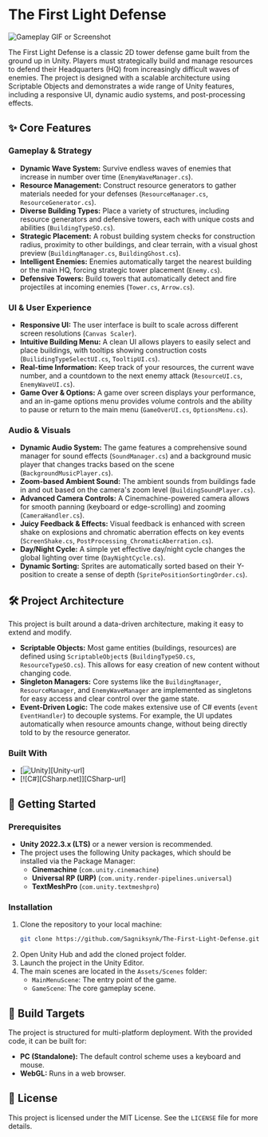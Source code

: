 # The First Light Defense

![Gameplay GIF or Screenshot](https://via.placeholder.com/800x450.png?text=Gameplay+GIF+Here)

The First Light Defense is a classic 2D tower defense game built from the ground up in Unity. Players must strategically build and manage resources to defend their Headquarters (HQ) from increasingly difficult waves of enemies. The project is designed with a scalable architecture using Scriptable Objects and demonstrates a wide range of Unity features, including a responsive UI, dynamic audio systems, and post-processing effects.

## ✨ Core Features

### Gameplay & Strategy
* **Dynamic Wave System:** Survive endless waves of enemies that increase in number over time (`EnemyWaveManager.cs`).
* **Resource Management:** Construct resource generators to gather materials needed for your defenses (`ResourceManager.cs`, `ResourceGenerator.cs`).
* **Diverse Building Types:** Place a variety of structures, including resource generators and defensive towers, each with unique costs and abilities (`BuildingTypeSO.cs`).
* **Strategic Placement:** A robust building system checks for construction radius, proximity to other buildings, and clear terrain, with a visual ghost preview (`BuildingManager.cs`, `BuildingGhost.cs`).
* **Intelligent Enemies:** Enemies automatically target the nearest building or the main HQ, forcing strategic tower placement (`Enemy.cs`).
* **Defensive Towers:** Build towers that automatically detect and fire projectiles at incoming enemies (`Tower.cs`, `Arrow.cs`).

### UI & User Experience
* **Responsive UI:** The user interface is built to scale across different screen resolutions (`Canvas Scaler`).
* **Intuitive Building Menu:** A clean UI allows players to easily select and place buildings, with tooltips showing construction costs (`BuilidingTypeSelectUI.cs`, `TooltipUI.cs`).
* **Real-time Information:** Keep track of your resources, the current wave number, and a countdown to the next enemy attack (`ResourceUI.cs`, `EnemyWaveUI.cs`).
* **Game Over & Options:** A game over screen displays your performance, and an in-game options menu provides volume controls and the ability to pause or return to the main menu (`GameOverUI.cs`, `OptionsMenu.cs`).

### Audio & Visuals
* **Dynamic Audio System:** The game features a comprehensive sound manager for sound effects (`SoundManager.cs`) and a background music player that changes tracks based on the scene (`BackgroundMusicPlayer.cs`).
* **Zoom-based Ambient Sound:** The ambient sounds from buildings fade in and out based on the camera's zoom level (`BuildingSoundPlayer.cs`).
* **Advanced Camera Controls:** A Cinemachine-powered camera allows for smooth panning (keyboard or edge-scrolling) and zooming (`CameraHandler.cs`).
* **Juicy Feedback & Effects:** Visual feedback is enhanced with screen shake on explosions and chromatic aberration effects on key events (`ScreenShake.cs`, `PostProcessing_ChromaticAberration.cs`).
* **Day/Night Cycle:** A simple yet effective day/night cycle changes the global lighting over time (`DayNightCycle.cs`).
* **Dynamic Sorting:** Sprites are automatically sorted based on their Y-position to create a sense of depth (`SpritePositionSortingOrder.cs`).

## 🛠️ Project Architecture

This project is built around a data-driven architecture, making it easy to extend and modify.

* **Scriptable Objects:** Most game entities (buildings, resources) are defined using `ScriptableObject`s (`BuildingTypeSO.cs`, `ResourceTypeSO.cs`). This allows for easy creation of new content without changing code.
* **Singleton Managers:** Core systems like the `BuildingManager`, `ResourceManager`, and `EnemyWaveManager` are implemented as singletons for easy access and clear control over the game state.
* **Event-Driven Logic:** The code makes extensive use of C# events (`event EventHandler`) to decouple systems. For example, the UI updates automatically when resource amounts change, without being directly told to by the resource generator.

### Built With


* [![Unity][Unity.com]][Unity-url]
* [![C#][CSharp.net]][CSharp-url]

## 🚀 Getting Started

### Prerequisites
* **Unity 2022.3.x (LTS)** or a newer version is recommended.
* The project uses the following Unity packages, which should be installed via the Package Manager:
    * **Cinemachine** (`com.unity.cinemachine`)
    * **Universal RP (URP)** (`com.unity.render-pipelines.universal`)
    * **TextMeshPro** (`com.unity.textmeshpro`)

### Installation
1.  Clone the repository to your local machine:
    ```bash
    git clone https://github.com/Sagniksynk/The-First-Light-Defense.git
    ```
2.  Open Unity Hub and add the cloned project folder.
3.  Launch the project in the Unity Editor.
4.  The main scenes are located in the `Assets/Scenes` folder:
    * `MainMenuScene`: The entry point of the game.
    * `GameScene`: The core gameplay scene.

## 📱 Build Targets

The project is structured for multi-platform deployment. With the provided code, it can be built for:
* **PC (Standalone):** The default control scheme uses a keyboard and mouse.
* **WebGL:** Runs in a web browser.


## 📄 License

This project is licensed under the MIT License. See the `LICENSE` file for more details.





<!-- MARKDOWN LINKS & IMAGES -->
<!-- https://www.markdownguide.org/basic-syntax/#reference-style-links -->
[contributors-shield]: https://img.shields.io/github/contributors/othneildrew/Best-README-Template.svg?style=for-the-badge
[contributors-url]: https://github.com/othneildrew/Best-README-Template/graphs/contributors
[forks-shield]: https://img.shields.io/github/forks/othneildrew/Best-README-Template.svg?style=for-the-badge
[forks-url]: https://github.com/othneildrew/Best-README-Template/network/members
[stars-shield]: https://img.shields.io/github/stars/othneildrew/Best-README-Template.svg?style=for-the-badge
[stars-url]: https://github.com/othneildrew/Best-README-Template/stargazers
[issues-shield]: https://img.shields.io/github/issues/othneildrew/Best-README-Template.svg?style=for-the-badge
[issues-url]: https://github.com/othneildrew/Best-README-Template/issues
[license-shield]: https://img.shields.io/github/license/othneildrew/Best-README-Template.svg?style=for-the-badge
[license-url]: https://github.com/othneildrew/Best-README-Template/blob/master/LICENSE.txt
[linkedin-shield]: https://img.shields.io/badge/-LinkedIn-black.svg?style=for-the-badge&logo=linkedin&colorB=555
[linkedin-url]: https://linkedin.com/in/othneildrew
[product-screenshot]: images/screenshot.png
[Next.js]: https://img.shields.io/badge/next.js-000000?style=for-the-badge&logo=nextdotjs&logoColor=white
[Next-url]: https://nextjs.org/
[React.js]: https://img.shields.io/badge/React-20232A?style=for-the-badge&logo=react&logoColor=61DAFB
[React-url]: https://reactjs.org/
[Vue.js]: https://img.shields.io/badge/Vue.js-35495E?style=for-the-badge&logo=vuedotjs&logoColor=4FC08D
[Vue-url]: https://vuejs.org/
[Angular.io]: https://img.shields.io/badge/Angular-DD0031?style=for-the-badge&logo=angular&logoColor=white
[Angular-url]: https://angular.io/
[Svelte.dev]: https://img.shields.io/badge/Svelte-4A4A55?style=for-the-badge&logo=svelte&logoColor=FF3E00
[Svelte-url]: https://svelte.dev/
[Laravel.com]: https://img.shields.io/badge/Laravel-FF2D20?style=for-the-badge&logo=laravel&logoColor=white
[Laravel-url]: https://laravel.com
[Bootstrap.com]: https://img.shields.io/badge/Bootstrap-563D7C?style=for-the-badge&logo=bootstrap&logoColor=white
[Bootstrap-url]: https://getbootstrap.com
[JQuery.com]: https://img.shields.io/badge/jQuery-0769AD?style=for-the-badge&logo=jquery&logoColor=white
[JQuery-url]: https://jquery.com 
[Unity.com]: https://img.shields.io/badge/Unity-100000?style=for-the-badge&logo=unity&logoColor=white
